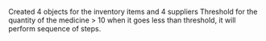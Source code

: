 Created 4 objects for the inventory items and 4 suppliers
Threshold for the quantity of the medicine > 10
when it goes less than threshold, it will perform sequence of steps.
